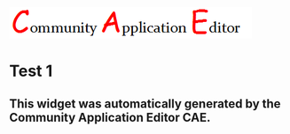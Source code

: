 ![CAE](https://github.com/PhilCAEOrg/frontendComponent-189/blob/gh-pages/img/logo.png)  

Test 1
===================


This widget was automatically generated by the Community Application Editor CAE.  
---------------
